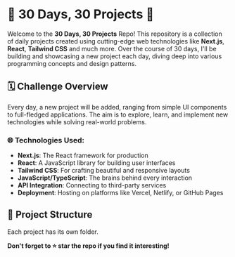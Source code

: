 # 🌟 30 Days, 30 Projects 🚀

Welcome to the **30 Days, 30 Projects** Repo! This repository is a collection of daily projects created using cutting-edge web technologies like **Next.js**, **React**, **Tailwind CSS** and much more. Over the course of 30 days, I'll be building and showcasing a new project each day, diving deep into various programming concepts and design patterns.

## 🗓️ Challenge Overview

Every day, a new project will be added, ranging from simple UI components to full-fledged applications. The aim is to explore, learn, and implement new technologies while solving real-world problems.

### 🌐 Technologies Used:
- **Next.js**: The React framework for production
- **React**: A JavaScript library for building user interfaces
- **Tailwind CSS**: For crafting beautiful and responsive layouts
- **JavaScript/TypeScript**: The brains behind every interaction
- **API Integration**: Connecting to third-party services
- **Deployment**: Hosting on platforms like Vercel, Netlify, or GitHub Pages

## 📂 Project Structure

Each project has its own folder.


**Don't forget to ⭐ star the repo if you find it interesting!**

